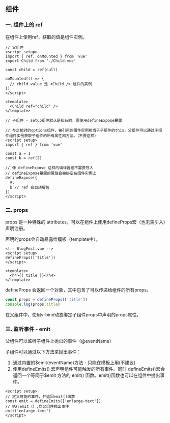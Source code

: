 ## 组件
### 一. 组件上的 ref
在组件上使用ref，获取的值是组件实例。
```vue
// 父组件
<script setup>
import { ref, onMounted } from 'vue'
import Child from './Child.vue'

const child = ref(null)

onMounted(() => {
  // child.value 是 <Child /> 组件的实例
})
</script>

<template>
  <Child ref="child" />
</template>
```

```vue
// 子组件 - setup组件默认是私有的，需使用defineExpose暴露

// 与之相对的options组件，被引用的组件实例相当于子组件的this，父组件可以通过子组件组件实例获取子组件的所有属性和方法。（不要这样）
<script setup>
import { ref } from 'vue'

const a = 1
const b = ref(2)

// 像 defineExpose 这样的编译器宏不需要导入
// defineExpose暴露的属性会被绑定在组件实例上
defineExpose({
  a,
  b // ref 会自动解包
})
</script>
```

### 二. props
props 是一种特殊的 attributes，可以在组件上使用defineProps宏（也无需引入）声明注册。

声明的props会自动暴露给模板（template中）。
```vue
<!-- BlogPost.vue -->
<script setup>
defineProps(['title'])
</script>

<template>
  <h4>{{ title }}</h4>
</template>
```

defineProps 会返回一个对象，其中包含了可以传递给组件的所有props。
```js
const props = defineProps(['title'])
console.log(props.title)
```

在父组件中，使用v-bind动态绑定子组件props中声明的props属性。

### 三. 监听事件 - emit
父组件可以监听子组件上抛出的事件（@eventName）

子组件可以通过以下方法来抛出事件：
1. 通过内置的$emit(eventName)方法 - 只能在模板上用(不建议)
2. 使用defineEmits() 宏声明组件可能触发的所有事件。同时 defineEmits()宏会返回一个等同于$emit 方法的 emit() 函数。emit()函数也可以在组件中抛出事件。
```vue
<script setup>
// 定义可能的事件，并返回emit()函数    
const emit = defineEmits(['enlarge-text'])
// 执行emit（）,向父组件抛出事件
emit('enlarge-text')
</script>
```